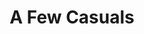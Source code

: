 ---
inv_num: 2011-114
add_credit:
url: 2011-114-a-few-casuals
title: A Few Casuals
year: '2011'
display_year: '2011'
medium: Purple Ugg® footware, 99.9% pure lead ingots
dims: 9 x 9 x 11 inches
pitch: "​Uggs with a lead ignot in them"
ps:
live_url:
youtube:
related_code:
subheading:
download:
commission:
related:
layout: things-i-made
---